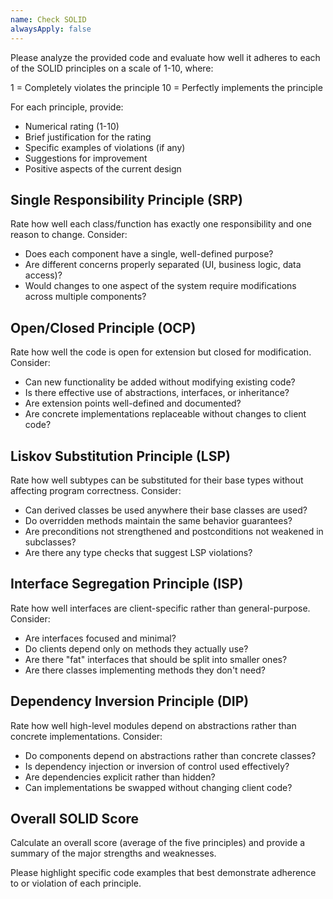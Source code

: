 ```yaml
---
name: Check SOLID
alwaysApply: false
---
```


Please analyze the provided code and evaluate how well it adheres to each of the SOLID principles on a scale of 1-10, where:

1 = Completely violates the principle
10 = Perfectly implements the principle

For each principle, provide:

- Numerical rating (1-10)
- Brief justification for the rating
- Specific examples of violations (if any)
- Suggestions for improvement
- Positive aspects of the current design

## Single Responsibility Principle (SRP)

Rate how well each class/function has exactly one responsibility and one reason to change.
Consider:

- Does each component have a single, well-defined purpose?
- Are different concerns properly separated (UI, business logic, data access)?
- Would changes to one aspect of the system require modifications across multiple components?

## Open/Closed Principle (OCP)

Rate how well the code is open for extension but closed for modification.
Consider:

- Can new functionality be added without modifying existing code?
- Is there effective use of abstractions, interfaces, or inheritance?
- Are extension points well-defined and documented?
- Are concrete implementations replaceable without changes to client code?

## Liskov Substitution Principle (LSP)

Rate how well subtypes can be substituted for their base types without affecting program correctness.
Consider:

- Can derived classes be used anywhere their base classes are used?
- Do overridden methods maintain the same behavior guarantees?
- Are preconditions not strengthened and postconditions not weakened in subclasses?
- Are there any type checks that suggest LSP violations?

## Interface Segregation Principle (ISP)

Rate how well interfaces are client-specific rather than general-purpose.
Consider:

- Are interfaces focused and minimal?
- Do clients depend only on methods they actually use?
- Are there "fat" interfaces that should be split into smaller ones?
- Are there classes implementing methods they don't need?

## Dependency Inversion Principle (DIP)

Rate how well high-level modules depend on abstractions rather than concrete implementations.
Consider:

- Do components depend on abstractions rather than concrete classes?
- Is dependency injection or inversion of control used effectively?
- Are dependencies explicit rather than hidden?
- Can implementations be swapped without changing client code?

## Overall SOLID Score

Calculate an overall score (average of the five principles) and provide a summary of the major strengths and weaknesses.

Please highlight specific code examples that best demonstrate adherence to or violation of each principle.
